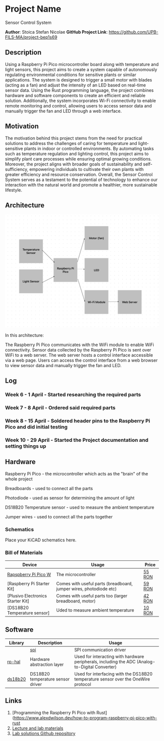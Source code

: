 # Project Name
Sensor Control System

**Author**: Stoica Stefan Nicolae
**GitHub Project Link**: https://github.com/UPB-FILS-MA/project-bep1s69

## Description

Using a Raspberry Pi Pico microcontroller board along with temperature and light sensors, this project aims to create a system capable of autonomously regulating environmental conditions for sensitive plants or similar applications. The system is designed to trigger a small motor with blades (acting as a fan) and adjust the intensity of an LED based on real-time sensor data. Using the Rust programming language, the project combines hardware and software components to create an efficient and reliable solution. Additionally, the system incorporates Wi-Fi connectivity to enable remote monitoring and control, allowing users to access sensor data and manually trigger the fan and LED through a web interface.



## Motivation

The motivation behind this project stems from the need for practical solutions to address the challenges of caring for temperature and light-sensitive plants in indoor or controlled environments. By automating tasks such as temperature regulation and lighting control, this project aims to simplify plant care processes while ensuring optimal growing conditions. Moreover, the project aligns with broader goals of sustainability and self-sufficiency, empowering individuals to cultivate their own plants with greater efficiency and resource conservation. Overall, the Sensor Control System serves as a testament to the potential of technology to enhance our interaction with the natural world and promote a healthier, more sustainable lifestyle.

## Architecture 

![architecture](architecture.png)

In this architecture:

The Raspberry Pi Pico communicates with the WiFi module to enable WiFi connectivity.
Sensor data collected by the Raspberry Pi Pico is sent over WiFi to a web server.
The web server hosts a control interface accessible via a web page.
Users can access the control interface from a web browser to view sensor data and manually trigger the fan and LED.

## Log


### Week 6 - 1 April - Started researching the required parts

### Week 7 - 8 April - Ordered said required parts

### Week 8 - 15 April - Soldered header pins to the Raspberry Pi Pico and did initial testing 

### Week 10 - 29 April - Started the Project documentation and setting things up

## Hardware

Raspberry Pi Pico - the microcontroller which acts as the "brain" of the whole project

Breadboards - used to connect all the parts

Photodiode - used as sensor for determining the amount of light

DS18B20 Temperature sensor - used to measure the ambient temperature

Jumper wires - used to connect all the parts together

### Schematics

Place your KiCAD schematics here.

### Bill of Materials

| Device | Usage | Price |
|--------|--------|-------|
| [Rapspberry Pi Pico W](https://www.raspberrypi.com/documentation/microcontrollers/raspberry-pi-pico.html) | The microcontroller | [55 RON](https://robotescu.net/product/raspberry-pi-pico-w/) |
| [Raspberry Pi Starter Kit] | Comes with useful parts (breadboard, jumper wires, photodiode etc) | [59 RON](https://robotescu.net/product/raspberry-pi-pico-starter-kit/) |
| [Plusivo Electronics Starter Kit] | Comes with useful parts too (larger breadboard, motor) | [42 RON](https://www.emag.ro/kit-plusivo-pentru-introducere-in-electronica-x0019ajd65/pd/D1MZPDMBM/?ref=history-shopping_358424322_77141_1) |
| [DS18B20 Temperature sensor] | Uded to measure ambient temperature | [10 RON](https://www.emag.ro/senzor-temperatura-rezistent-la-apa-ds18b20-cl627/pd/D55RPRBBM/?ref=history-shopping_358801318_38837_1) |

## Software

| Library | Description | Usage |
|---------|-------------|-------|
| |[spi](https://github.com/2bn-dev/pico-spi-utilities) | SPI communication driver | Used for communicating with the CYW43439 wireless interface chip connected to the RP2040 via SPI |
| [rp-hal](https://github.com/rp-rs/rp-hal) | Hardware abstraction layer | Used for interacting with hardware peripherals, including the ADC (Analog-to-Digital Converter) |
| [ds18b20](https://github.com/awendland/rpi-ds18b20-rust) | DS18B20 temperature sensor driver | Used for interfacing with the DS18B20 temperature sensor over the OneWire protocol |

## Links

1. [Programming the Raspberry Pi Pico with Rust](https://www.alexdwilson.dev/how-to-program-raspberry-pi-pico-with-rust
2. [Lecture and lab materials](https://embedded-rust-101.wyliodrin.com/)
3. [Lab solutions Github repository](https://github.com/UPB-FILS-MA/lab-solutions)

